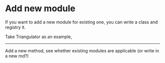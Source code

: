 # Add new module

If you want to add a new module for existing one, you can write a class and registry it.

Take Triangulator as an example,


---

Add a new method, see whether existing modules are applicable (or write in a new md?)
